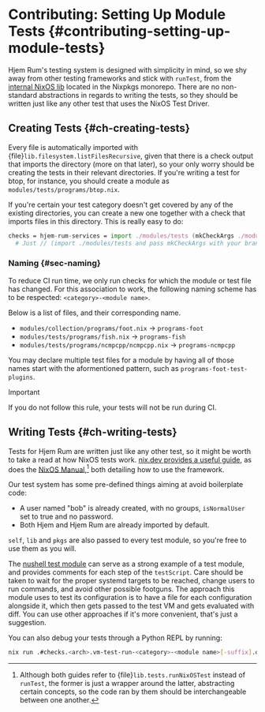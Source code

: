 # Contributing: Setting Up Module Tests {#contributing-setting-up-module-tests}

[nushell test module]: https://github.com/snugnug/hjem-rum/blob/main/modules/tests/programs/nushell.nix
[nix.dev provides a useful guide]: https://nix.dev/tutorials/nixos/integration-testing-using-virtual-machines.html
[NixOS Manual]: https://nixos.org/manual/nixos/stable/index.html#sec-calling-nixos-tests
[internal NixOS lib]: https://github.com/NixOS/nixpkgs/tree/master/nixos/lib/testing

Hjem Rum's testing system is designed with simplicity in mind, so we shy away
from other testing frameworks and stick with `runTest`, from the
[internal NixOS lib] located in the Nixpkgs monorepo. There are no non-standard
abstractions in regards to writing the tests, so they should be written just
like any other test that uses the NixOS Test Driver.

## Creating Tests {#ch-creating-tests}

Every file is automatically imported with
{file}`lib.filesystem.listFilesRecursive`, given that there is a check output
that imports the directory (more on that later), so your only worry should be
creating the tests in their relevant directories. If you're writing a test for
btop, for instance, you should create a module as
`modules/tests/programs/btop.nix`.

If you're certain your test category doesn't get covered by any of the existing
directories, you can create a new one together with a check that imports files
in this directory. This is really easy to do:

```nix
checks = hjem-rum-services = import ./modules/tests (mkCheckArgs ./modules/tests/services);
  # Just // (import ./modules/tests and pass mkCheckArgs with your brand-new directory to it.
```

### Naming {#sec-naming}

To reduce CI run time, we only run checks for which the module or test file has
changed. For this association to work, the following naming scheme has to be
respected: `<category>-<module name>`.

Below is a list of files, and their corresponding name.

- `modules/collection/programs/foot.nix` -> `programs-foot`
- `modules/tests/programs/fish.nix` -> `programs-fish`
- `modules/tests/programs/ncmpcpp/ncmpcpp.nix` -> `programs-ncmpcpp`

You may declare multiple test files for a module by having all of those names
start with the aformentioned pattern, such as `programs-foot-test-plugins`.

> [!IMPORTANT]
> If you do not follow this rule, your tests will not be run during CI.

## Writing Tests {#ch-writing-tests}

Tests for Hjem Rum are written just like any other test, so it might be worth to
take a read at how NixOS tests work. [nix.dev provides a useful guide], as does
the [NixOS Manual],[^1] both detailing how to use the framework.

Our test system has some pre-defined things aiming at avoid boilerplate code:

- A user named "bob" is already created, with no groups, `isNormalUser` set to
  true and no password.
- Both Hjem and Hjem Rum are already imported by default.

`self`, `lib` and `pkgs` are also passed to every test module, so you're free to
use them as you will.

The [nushell test module] can serve as a strong example of a test module, and
provides comments for each step of the `testScript`. Care should be taken to
wait for the proper systemd targets to be reached, change users to run commands,
and avoid other possible footguns. The approach this module uses to test its
configuration is to have a file for each configuration alongside it, which then
gets passed to the test VM and gets evaluated with diff. You can use other
approaches if it's more convenient, that's just a suggestion.

You can also debug your tests through a Python REPL by running:

```bash
nix run .#checks.<arch>.vm-test-run-<category>-<module name>[-suffix].driver -- --interactive
```

[^1]: Although both guides refer to {file}`lib.tests.runNixOSTest` instead of
    `runTest`, the former is just a wrapper around the latter, abstracting
    certain concepts, so the code ran by them should be interchangeable between
    one another.
